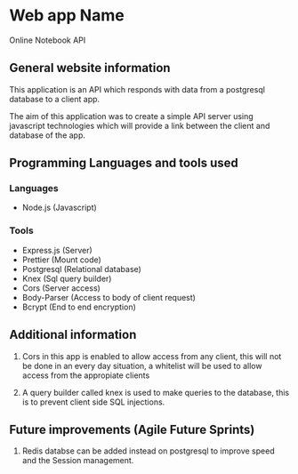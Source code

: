 # Web app Name

Online Notebook API

## General website information

This application is an API which responds with data
from a postgresql database to a client app.

The aim of this application was to create a simple
API server using javascript technologies which will
provide a link between the client and database of
the app.

## Programming Languages and tools used

### Languages

- Node.js (Javascript)

### Tools

- Express.js (Server)
- Prettier (Mount code)
- Postgresql (Relational database)
- Knex (Sql query builder)
- Cors (Server access)
- Body-Parser (Access to body of client request)
- Bcrypt (End to end encryption)

## Additional information

1. Cors in this app is enabled to allow access from any client,
   this will not be done in an every day situation, a whitelist
   will be used to allow access from the appropiate clients

2. A query builder called knex is used to make queries to the
   database, this is to prevent client side SQL injections.

## Future improvements (Agile Future Sprints)

1. Redis databse can be added instead on postgresql to improve speed 
and the Session management.


